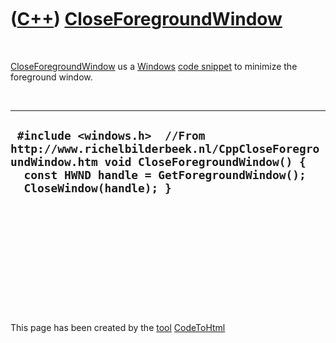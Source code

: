 



 

 

 

 

 

([C++](Cpp.md)) [CloseForegroundWindow](CppCloseForegroundWindow.md)
======================================================================

 

[CloseForegroundWindow](CppCloseForegroundWindow.md) us a
[Windows](CppWindows.md) [code snippet](CppCodeSnippets.md) to
minimize the foreground window.

 

  --------------------------------------------------------------------------------------------------------------------------------------------------------------------------------------------------
  ` #include <windows.h>  //From http://www.richelbilderbeek.nl/CppCloseForegroundWindow.htm void CloseForegroundWindow() {   const HWND handle = GetForegroundWindow();   CloseWindow(handle); }`
  --------------------------------------------------------------------------------------------------------------------------------------------------------------------------------------------------

 

 

 

 

 





 




This page has been created by the [tool](Tools.md)
[CodeToHtml](ToolCodeToHtml.md)
